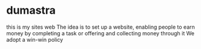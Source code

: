 # dumastra

this is my sites web 
The idea is to set up a website, enabling people to earn money by completing a task or offering and collecting money through it
We adopt a win-win policy
